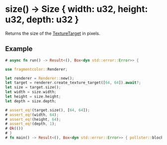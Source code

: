 # size() -> Size { width: u32, height: u32, depth: u32 }
Returns the size of the [TextureTarget](https://fragmentcolor.org/api/targets/texturetarget) in pixels.

## Example

```rust
# async fn run() -> Result<(), Box<dyn std::error::Error>> {

use fragmentcolor::Renderer;

let renderer = Renderer::new();
let target = renderer.create_texture_target([64, 64]).await?;
let size = target.size();
let width = size.width;
let height = size.height;
let depth = size.depth;

# assert_eq!(target.size(), [64, 64]);
# assert_eq!(width, 64);
# assert_eq!(height, 64);
# assert_eq!(depth, 1);
# Ok(())
# }
# fn main() -> Result<(), Box<dyn std::error::Error>> { pollster::block_on(run()) }
```
